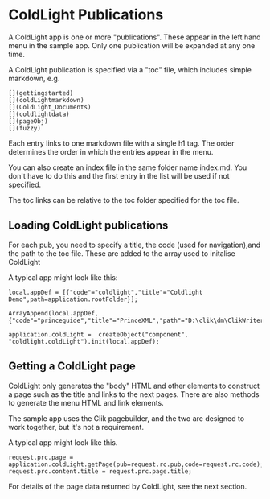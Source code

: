 # ColdLight Publications

A ColdLight app is one or more "publications". These appear in the left hand menu in the sample app. Only one publication will be expanded at any one time.

A ColdLight publication is specified via a "toc" file, which includes simple markdown, e.g.

```
[](gettingstarted)
[](coldLightmarkdown)
[](ColdLight_Documents)
[](coldlightdata)
[](pageObj)
[](fuzzy)
```

Each entry links to one markdown file with a single h1 tag. The order determines the order in which the entries appear in the menu.

You can also create an index file in the same folder name index.md. You don't have to do this and the first entry in the list will be used if not specified.

The toc links can be relative to the toc folder specified for the toc file.

## Loading ColdLight publications

For each pub, you need to specify a title, the code (used for navigation),and the path to the toc file. These are added to the array used to initalise ColdLight

A typical app might look like this:

```
local.appDef = [{"code"="coldlight","title"="Coldlight Demo",path=application.rootFolder}];

ArrayAppend(local.appDef,{"code"="princeguide","title"="PrinceXML","path"="D:\clik\dm\ClikWriter\PrinceXML"});

application.coldLight =  createObject("component", "coldlight.coldLight").init(local.appDef);
```

## Getting a ColdLight page

ColdLight only generates the "body" HTML and other elements to construct a page such as the title and links to the next pages. There are also methods to generate the menu HTML and link elements.

The sample app uses the Clik pagebuilder, and the two are designed to work together, but it's not a requirement.

A typical app might look like this.

```
request.prc.page = application.coldLight.getPage(pub=request.rc.pub,code=request.rc.code);
request.prc.content.title = request.prc.page.title;
```

For details of the page data returned by ColdLight, see the next section.
